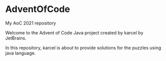 # AdventOfCode
My AoC 2021 repository

Welcome to the Advent of Code Java project created by karcel by JetBrains.

In this repository, karcel is about to provide solutions for the puzzles using java language.
